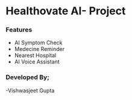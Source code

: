 # Healthovate AI- Project
### Features
- AI Symptom Check
- Medecine Reminder
- Nearest Hospital
- AI Voice Assistant
### Developed By;
-Vishwasjeet Gupta
